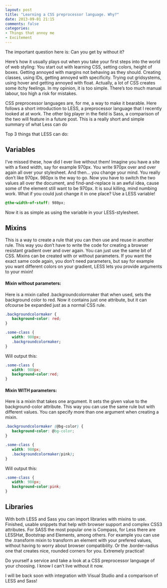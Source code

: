 ```yaml
---
layout: post
title: "Learning a CSS preprocessor language. Why?"
date: 2013-09-01 21:15
comments: false
categories: 
- Things that annoy me
- Excitement
---
```


The important question here is: Can you get by without it?

Here’s how it usually plays out when you take your first steps into the world of web styling: You start out with learning CSS, setting colors, height of boxes. Getting annoyed with margins not behaving as they should.  Creating classes, using IDs, getting annoyed with specificity. Trying out gridsystems, using hover and getting annoyed with  float. Actually, a lot of CSS creates some itchy feelings. In my opinion, it is too simple. There’s too much manual labour, too high a risk for mistakes.

CSS preprocessor languages are, for me, a way to make it bearable. Here follows a short introduction to LESS, a preprocessor language that I recently looked at at work. The other big player in the field is Sass, a comparison of the two will feature in a future post. This is a really short and simple summary of what Less can do

Top 3 things that LESS can do:

## Variables

I’ve missed these, how did I ever live without them! Imagine you have a site with a fixed width, say for example 970px. You write 970px over and over again all over your stylesheet. And then… you change your mind. You really don’t like 970px. 980px is the way to go. Now you have to switch the two values all over the document, and find-and-replace is an awful idea, cause some of the element still want to be 970px. It is soul killing, mind numbing work. What if you could just change it in one place? Use a LESS variable!

``` css LESS variable
@the-width-of-stuff: 980px;
```
Now it is as simple as using the variable in your LESS-stylesheet.

## Mixins

This is a way to create a rule that you can then use and reuse in another rule. This way you don’t have to write the code for creating a browser resistant gradient over and over again. You can just use the same bit of CSS. Mixins can be created with or without parameters. If you want the exact same code again, you don’t need parameters, but say for example you want different colors on your gradient, LESS lets you provide arguments to your mixin!

#### Mixin without parameters:

Here is a mixin called .backgroundcolormaker that when used, sets the background color to red. Now it contains just one attribute, but it can ofcourse be expanded just as a normal CSS rule.

``` css Basic mixin
.backgroundcolormaker {
   background-color: red;
}

.some-class {
   width: 980px;
   .backgroundcolormaker;
}
```

Will output this:

``` css Basic mixin - output
.some-class {
   width: 980px;
   background-color:red;
}
```

#### Mixin WITH parameters:

Here is a mixin that takes one argument. It sets the given value to the background-color attribute. This way you can use the same rule but with different values. You can specify more than one argument when creating a mixin.

``` css Mixin with parameter
.backgroundcolormaker (@bg-color) {
   background-color: @bg-color;
}

.some-class {
   width: 980px;
   .backgroundcolormaker(pink);
}
```

Will output this:

``` css Mixin with parameter - output
.some-class {
   width: 980px;
   background-color:pink;
}
```

## Libraries

With both LESS and Sass you can import libraries with mixins to use. Finished, usable snippets that help with browser support and complex CSS3 attributes. For SASS the most popular one is Compass, for Less there are LESSHat, Bootstrap and Elements, among others. For example you can use the .transform mixin to transform an element with your prefered values, without having to worry about browser compatibility. Or the .border-radius one that creates nice, rounded corners for you. Extremely practical!

 

Do yourself a service and take a look at a CSS preprocessor language of your choosing. I know I can’t live without it now.

I will be back soon with integration with Visual Studio and a comparison of LESS and Sass!